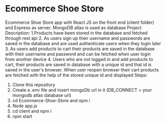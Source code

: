 # Ecommerce Shoe Store


Ecommerce Shoe Store app with React JS on the front end (client folder) and Express as server. MongoDB atlas is used as database
Project Description: 
1.Products have been stored in the database and fetched through rest api
2. As users sign up their username and passwords are saved in the database and are used authenticate users when they login later
3. As users add products to cart their products are saved in the database with their username and password and can be fetched when user login from another device
4. Users who are not logged in and add products to cart, their products are saved in database with a unique id and that id is saved in the user's browser. When user reopen browser their cart products are fetched with the help of the stored unique id and displayed
Steps:
1. Clone this repository
2. Create a .env file and insert mongoDb url in it (DB_CONNECT = your mongodb atlas database url)
3. cd Ecommerce-Shoe-Store and npm i
4. Node app.js
5. cd client and npm i
6. npm start

 
